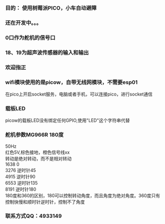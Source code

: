 ### 目的： 使用树莓派PICO，小车自动避障
### 还在开发中。。。
### 0口作为舵机的信号口
### 18、19为超声波传感器的输入和输出
### 欢迎指正
### wifi模块使用的是picow，自带无线网模块，不需要esp01
在pico上开启socket服务，电脑或者手机，可以连接pico，进行socket通信
### 载板LED
picow的载板LED没有绑定任何GPIO,使用"LED"这个字符串代替
### 舵机参数MG966R 180度
50Hz  \
红色5V,棕色接地，橙色信号线xx  \
转动是绝对转动，而不是相对转动   \
1638    0  \
3276  逆时针45  \
4915 逆时针90     \
6553  逆时针135    \
8191  逆时针180   \
180度和360的区别，180可以控制转动角度，而且角度为绝对角度。360度只有控制快慢和顺时针逆时针，控制不了角度
### 联系方式QQ：4933149
